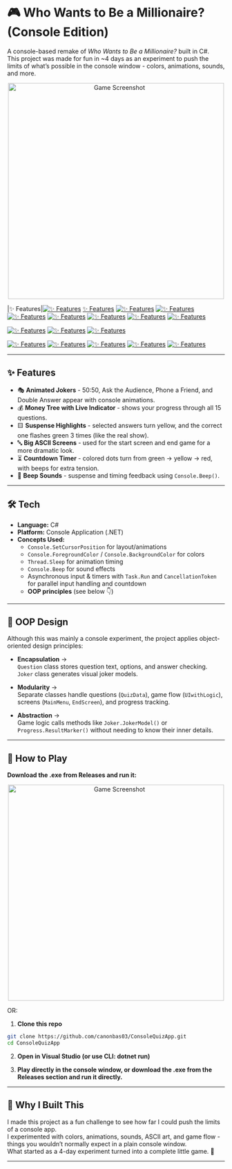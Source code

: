 # 🎮 Who Wants to Be a Millionaire? (Console Edition)

A console-based remake of *Who Wants to Be a Millionaire?* built in C#.  
This project was made for fun in ~4 days as an experiment to push the limits of what’s possible in the console window - colors, animations, sounds, and more.

<p align="center">
  <img src="https://github.com/user-attachments/assets/f3c61c64-fb24-405a-b1ba-3b8eb247b45f" alt="Game Screenshot" width="500"/>
</p>

|✨ Features|[![✨ Features](https://img.shields.io/badge/✨%20Features-grey?style=for-the-badge)](https://github.com/canonbas03/ConsoleQuizApp/blob/main/README.md#-features-1)
[✨ Features](https://github.com/canonbas03/ConsoleQuizApp/blob/main/README.md#-features-1)
[![✨ Features](https://img.shields.io/badge/✨%20Features-blue?style=for-the-badge)](#-features)
[![✨ Features](https://img.shields.io/badge/✨%20Features-green?style=for-the-badge)](#-features-1)
[![✨ Features](https://img.shields.io/badge/✨%20Features-red?style=for-the-badge)](#-features-1)
[![✨ Features](https://img.shields.io/badge/✨%20Features-orange?style=for-the-badge)](#-features-1)
[![✨ Features](https://img.shields.io/badge/✨%20Features-purple?style=for-the-badge)](#-features-1)
[![✨ Features](https://img.shields.io/badge/✨%20Features-pink?style=for-the-badge)](#-features-1)
[![✨ Features](https://img.shields.io/badge/✨%20Features-grey?style=for-the-badge)](#-features-1)

[![✨ Features](https://img.shields.io/badge/✨%20Features-ff69b4?style=for-the-badge)](#-features-1)   <!-- Hot Pink -->
[![✨ Features](https://img.shields.io/badge/✨%20Features-1E90FF?style=for-the-badge)](#-features-1) <!-- Dodger Blue -->
[![✨ Features](https://img.shields.io/badge/✨%20Features-FFD700?style=for-the-badge)](#-features-1) <!-- Gold -->

[![✨ Features](https://img.shields.io/badge/✨%20Features-blue?style=for-the-badge)](#-features-1)    <!-- Rectangular -->
[![✨ Features](https://img.shields.io/badge/✨%20Features-blue?style=flat)](#-features-1)            <!-- Flat -->
[![✨ Features](https://img.shields.io/badge/✨%20Features-blue?style=flat-square)](#-features-1)     <!-- Flat Square -->
[![✨ Features](https://img.shields.io/badge/✨%20Features-blue?style=plastic)](#-features-1)         <!-- Plastic -->
[![✨ Features](https://img.shields.io/badge/✨%20Features-blue?style=social)](#-features-1)          <!-- Social -->





---

## ✨ Features

- 🎭 **Animated Jokers** - 50:50, Ask the Audience, Phone a Friend, and Double Answer appear with console animations.  
- 💰 **Money Tree with Live Indicator** - shows your progress through all 15 questions.  
- 🟨 **Suspense Highlights** - selected answers turn yellow, and the correct one flashes green 3 times (like the real show).  
- 🔤 **Big ASCII Screens** - used for the start screen and end game for a more dramatic look.  
- ⏳ **Countdown Timer** - colored dots turn from green → yellow → red, with beeps for extra tension.  
- 🎵 **Beep Sounds** - suspense and timing feedback using `Console.Beep()`.

---

## 🛠️ Tech

- **Language:** C#  
- **Platform:** Console Application (.NET)  
- **Concepts Used:**  
  - `Console.SetCursorPosition` for layout/animations  
  - `Console.ForegroundColor` / `Console.BackgroundColor` for colors  
  - `Thread.Sleep` for animation timing  
  - `Console.Beep` for sound effects  
  - Asynchronous input & timers with `Task.Run` and `CancellationToken` for parallel input handling and countdown  
  - **OOP principles** (see below 👇)

---

## 🧩 OOP Design

Although this was mainly a console experiment, the project applies object-oriented design principles:

- **Encapsulation** →  
  `Question` class stores question text, options, and answer checking.  
  `Joker` class generates visual joker models.

- **Modularity** →  
  Separate classes handle questions (`QuizData`), game flow (`UIwithLogic`), screens (`MainMenu`, `EndScreen`), and progress tracking.

- **Abstraction** →  
  Game logic calls methods like `Joker.JokerModel()` or `Progress.ResultMarker()` without needing to know their inner details.

---

## 🚀 How to Play

**Download the .exe from Releases and run it:**

<p align="center">
  <img src="https://github.com/user-attachments/assets/4045b7f4-25bc-4ff7-9a7a-221f341c85d3" alt="Game Screenshot" width="500"/>
</p>
OR:

1. **Clone this repo**  

```bash
git clone https://github.com/canonbas03/ConsoleQuizApp.git
cd ConsoleQuizApp
```
2. **Open in Visual Studio (or use CLI: dotnet run)**

3. **Play directly in the console window, or download the .exe from the Releases
 section and run it directly.**

---

## 🌟 Why I Built This
I made this project as a fun challenge to see how far I could push the limits of a console app.  
I experimented with colors, animations, sounds, ASCII art, and game flow - things you wouldn’t normally expect in a plain console window.  
What started as a 4-day experiment turned into a complete little game. 🚀

---
